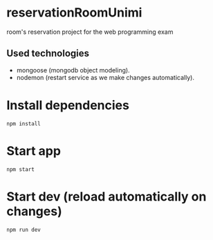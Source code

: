 # reservationRoomUnimi

room's reservation project for the web programming exam

## Used technologies

- mongoose (mongodb object modeling).
- nodemon (restart service as we make changes automatically).

# Install dependencies

`npm install`

# Start app

`npm start`

# Start dev (reload automatically on changes)

`npm run dev`